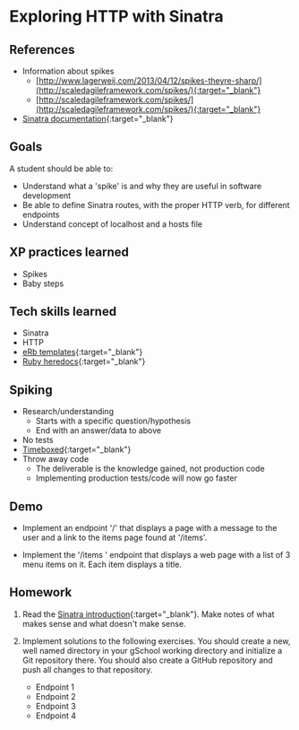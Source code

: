 # Exploring HTTP with Sinatra

## References
* Information about spikes
    * [http://www.lagerweij.com/2013/04/12/spikes-theyre-sharp/](http://scaledagileframework.com/spikes/){:target="_blank"}
    * [http://scaledagileframework.com/spikes/](http://scaledagileframework.com/spikes/){:target="_blank"}
* [Sinatra documentation](http://www.sinatrarb.com/documentation.html){:target="_blank"}

## Goals

A student should be able to:

* Understand what a 'spike' is and why they are useful in software development
* Be able to define Sinatra routes, with the proper HTTP verb, for different endpoints
* Understand concept of localhost and a hosts file

## XP practices learned

* Spikes
* Baby steps

## Tech skills learned

* Sinatra
* HTTP
* [eRb templates](http://www.stuartellis.eu/articles/erb/){:target="_blank"}
* [Ruby heredocs](http://blog.jayfields.com/2006/12/ruby-multiline-strings-here-doc-or.html){:target="_blank"}

## Spiking

* Research/understanding
    * Starts with a specific question/hypothesis
    * End with an answer/data to above
* No tests
* [Timeboxed](http://en.wikipedia.org/wiki/Timeboxing){:target="_blank"}
* Throw away code
    * The deliverable is the knowledge gained, not production code
    * Implementing production tests/code will now go faster

## Demo

* Implement an endpoint '/' that displays a page with a message to the user and a link to the items page found at '/items'.

* Implement the '/items ' endpoint that displays a web page with a list of 3 menu items on it. Each item displays a title.

## Homework

1. Read the [Sinatra introduction](http://www.sinatrarb.com/intro.html){:target="_blank"}. Make notes of what makes sense and what doesn't make sense.

1. Implement solutions to the following exercises. You should create a new, well named directory in your gSchool working directory and initialize a
Git repository there. You should also create a GitHub repository and push all changes to that repository.

    * Endpoint 1
    * Endpoint 2
    * Endpoint 3
    * Endpoint 4